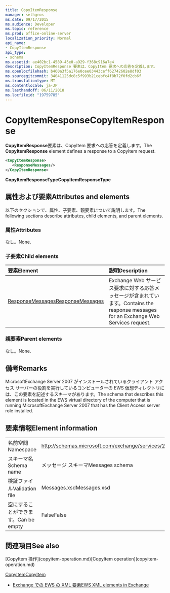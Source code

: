 ```yaml
---
title: CopyItemResponse
manager: sethgros
ms.date: 09/17/2015
ms.audience: Developer
ms.topic: reference
ms.prod: office-online-server
localization_priority: Normal
api_name:
- CopyItemResponse
api_type:
- schema
ms.assetid: ae402bc1-4589-45e0-a929-f368c916a7e4
description: CopyItemResponse 要素は、CopyItem 要求への応答を定義します。
ms.openlocfilehash: b460a3f5a176e0cee03443ceff62742602e8df03
ms.sourcegitcommit: 34041125dc8c5f993b21cebfc4f8b72f0fd2cb6f
ms.translationtype: MT
ms.contentlocale: ja-JP
ms.lasthandoff: 06/11/2018
ms.locfileid: "19759785"
---
```

# <a name="copyitemresponse"></a><span data-ttu-id="7d890-103">CopyItemResponse</span><span class="sxs-lookup"><span data-stu-id="7d890-103">CopyItemResponse</span></span>

<span data-ttu-id="7d890-104">**CopyItemResponse**要素は、CopyItem 要求への応答を定義します。</span><span class="sxs-lookup"><span data-stu-id="7d890-104">The **CopyItemResponse** element defines a response to a CopyItem request.</span></span> 
  
```xml
<CopyItemResponse>
   <ResponseMessages/>
</CopyItemResponse>
```

 <span data-ttu-id="7d890-105">**CopyItemResponseType**</span><span class="sxs-lookup"><span data-stu-id="7d890-105">**CopyItemResponseType**</span></span>
## <a name="attributes-and-elements"></a><span data-ttu-id="7d890-106">属性および要素</span><span class="sxs-lookup"><span data-stu-id="7d890-106">Attributes and elements</span></span>

<span data-ttu-id="7d890-107">以下のセクションで、属性、子要素、親要素について説明します。</span><span class="sxs-lookup"><span data-stu-id="7d890-107">The following sections describe attributes, child elements, and parent elements.</span></span>
  
### <a name="attributes"></a><span data-ttu-id="7d890-108">属性</span><span class="sxs-lookup"><span data-stu-id="7d890-108">Attributes</span></span>

<span data-ttu-id="7d890-109">なし。</span><span class="sxs-lookup"><span data-stu-id="7d890-109">None.</span></span>
  
### <a name="child-elements"></a><span data-ttu-id="7d890-110">子要素</span><span class="sxs-lookup"><span data-stu-id="7d890-110">Child elements</span></span>

|<span data-ttu-id="7d890-111">**要素**</span><span class="sxs-lookup"><span data-stu-id="7d890-111">**Element**</span></span>|<span data-ttu-id="7d890-112">**説明**</span><span class="sxs-lookup"><span data-stu-id="7d890-112">**Description**</span></span>|
|:-----|:-----|
|[<span data-ttu-id="7d890-113">ResponseMessages</span><span class="sxs-lookup"><span data-stu-id="7d890-113">ResponseMessages</span></span>](responsemessages.md) <br/> |<span data-ttu-id="7d890-114">Exchange Web サービス要求に対する応答メッセージが含まれています。</span><span class="sxs-lookup"><span data-stu-id="7d890-114">Contains the response messages for an Exchange Web Services request.</span></span>  <br/> |
   
### <a name="parent-elements"></a><span data-ttu-id="7d890-115">親要素</span><span class="sxs-lookup"><span data-stu-id="7d890-115">Parent elements</span></span>

<span data-ttu-id="7d890-116">なし。</span><span class="sxs-lookup"><span data-stu-id="7d890-116">None.</span></span>
  
## <a name="remarks"></a><span data-ttu-id="7d890-117">備考</span><span class="sxs-lookup"><span data-stu-id="7d890-117">Remarks</span></span>

<span data-ttu-id="7d890-118">MicrosoftExchange Server 2007 がインストールされているクライアント アクセス サーバーの役割を実行しているコンピューターの EWS 仮想ディレクトリには、この要素を記述するスキーマがあります。</span><span class="sxs-lookup"><span data-stu-id="7d890-118">The schema that describes this element is located in the EWS virtual directory of the computer that is running MicrosoftExchange Server 2007 that has the Client Access server role installed.</span></span>
  
## <a name="element-information"></a><span data-ttu-id="7d890-119">要素情報</span><span class="sxs-lookup"><span data-stu-id="7d890-119">Element information</span></span>

|||
|:-----|:-----|
|<span data-ttu-id="7d890-120">名前空間</span><span class="sxs-lookup"><span data-stu-id="7d890-120">Namespace</span></span>  <br/> |http://schemas.microsoft.com/exchange/services/2006/messages  <br/> |
|<span data-ttu-id="7d890-121">スキーマ名</span><span class="sxs-lookup"><span data-stu-id="7d890-121">Schema name</span></span>  <br/> |<span data-ttu-id="7d890-122">メッセージ スキーマ</span><span class="sxs-lookup"><span data-stu-id="7d890-122">Messages schema</span></span>  <br/> |
|<span data-ttu-id="7d890-123">検証ファイル</span><span class="sxs-lookup"><span data-stu-id="7d890-123">Validation file</span></span>  <br/> |<span data-ttu-id="7d890-124">Messages.xsd</span><span class="sxs-lookup"><span data-stu-id="7d890-124">Messages.xsd</span></span>  <br/> |
|<span data-ttu-id="7d890-125">空にすることができます。</span><span class="sxs-lookup"><span data-stu-id="7d890-125">Can be empty</span></span>  <br/> |<span data-ttu-id="7d890-126">False</span><span class="sxs-lookup"><span data-stu-id="7d890-126">False</span></span>  <br/> |
   
## <a name="see-also"></a><span data-ttu-id="7d890-127">関連項目</span><span class="sxs-lookup"><span data-stu-id="7d890-127">See also</span></span>



<span data-ttu-id="7d890-128">
  [CopyItem 操作](copyitem-operation.md)</span><span class="sxs-lookup"><span data-stu-id="7d890-128">[CopyItem operation](copyitem-operation.md)</span></span>
  
[<span data-ttu-id="7d890-129">CopyItem</span><span class="sxs-lookup"><span data-stu-id="7d890-129">CopyItem</span></span>](copyitem.md)


- [<span data-ttu-id="7d890-130">Exchange での EWS の XML 要素</span><span class="sxs-lookup"><span data-stu-id="7d890-130">EWS XML elements in Exchange</span></span>](ews-xml-elements-in-exchange.md)

